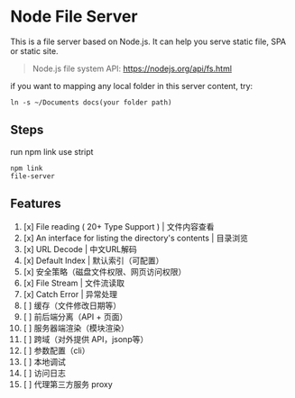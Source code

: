 # Node File Server
This is a file server based on Node.js. It can help you serve static file, SPA or static site.

> Node.js file system API: https://nodejs.org/api/fs.html

if you want to mapping any local folder in this server content, try:
```
ln -s ~/Documents docs(your folder path)  
```
## Steps
run npm link use stript
```
npm link
file-server
```

## Features
1. [x] File reading ( 20+ Type Support ) | 文件内容查看 
1. [x] An interface for listing the directory's contents | 目录浏览
1. [x] URL Decode | 中文URL解码
1. [x] Default Index | 默认索引（可配置）
1. [x] 安全策略（磁盘文件权限、网页访问权限）
1. [x] File Stream | 文件流读取
1. [x] Catch Error | 异常处理
1. [ ] 缓存（文件修改日期等）
1. [ ] 前后端分离（API + 页面）
1. [ ] 服务器端渲染（模块渲染）
1. [ ] 跨域（对外提供 API，jsonp等）
1. [ ] 参数配置（cli）
1. [ ] 本地调试
1. [ ] 访问日志
1. [ ] 代理第三方服务 proxy